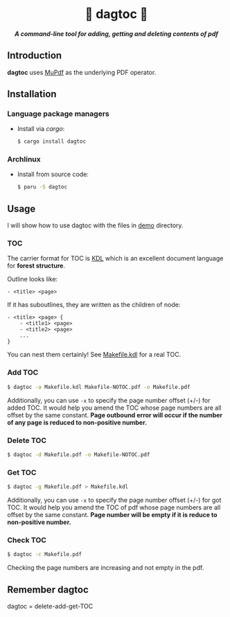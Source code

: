 <h1 align="center">🦀 dagtoc 📖</h1>

<h5 align="center">A command-line tool for adding, getting and deleting contents of pdf</h5>

## Introduction

**dagtoc** uses [MuPdf](https://mupdf.com/) as the underlying PDF operator.



## Installation

### Language package managers

- Install via *cargo*:

   ```bash
   $ cargo install dagtoc
   ```

### Archlinux

- Install from source code:

  ```bash
  $ paru -S dagtoc
  ```



## Usage

I will show how to use dagtoc with the files in [demo](./demo/) directory.

### TOC

The carrier format for TOC is [KDL](https://kdl.dev/) which is an excellent document language
for **forest structure**.

Outline looks like:

```
- <title> <page>
```

If it has suboutlines, they are written as the children of node:

```
- <title> <page> {
    - <title1> <page>
    - <title2> <page>
    ...
}
```

You can nest them certainly! See [Makefile.kdl](./demo/Makefile.kdl) for a real TOC.

### Add TOC

```bash
$ dagtoc -a Makefile.kdl Makefile-NOTOC.pdf -o Makefile.pdf
```

Additionally, you can use `-x` to specify the page number offset (+/-) for added TOC.
It would help you amend the TOC whose page numbers are all offset by the same constant.
**Page outbound error will occur if the number of any page is reduced to non-positive number.**

### Delete TOC

```bash
$ dagtoc -d Makefile.pdf -o Makefile-NOTOC.pdf
```

### Get TOC

```bash
$ dagtoc -g Makefile.pdf > Makefile.kdl
```

Additionally, you can use `-x` to specify the page number offset (+/-) for got TOC.
It would help you amend the TOC of pdf whose page numbers are all offset by the same constant.
**Page number will be empty if it is reduce to non-positive number.**

### Check TOC

```bash
$ dagtoc -c Makefile.pdf
```

Checking the page numbers are increasing and not empty in the pdf.



## Remember dagtoc

dagtoc = delete-add-get-TOC
